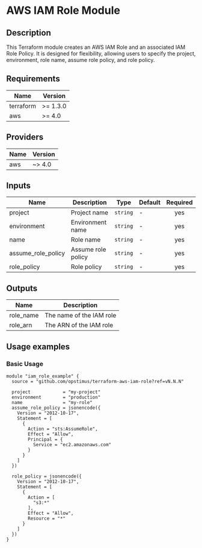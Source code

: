 # AWS IAM Role Module

## Description
This Terraform module creates an AWS IAM Role and an associated IAM Role Policy. It is designed for flexibility, allowing users to specify the project, environment, role name, assume role policy, and role policy.

## Requirements

| Name       | Version  |
|------------|----------|
| terraform  | >= 1.3.0 |
| aws        | >= 4.0   |

## Providers

| Name | Version |
|------|---------|
| aws  | ~> 4.0  |

## Inputs

| Name                | Description       | Type     | Default | Required |
|---------------------|-------------------|----------|---------|:--------:|
| project             | Project name      | `string` | -       | yes      |
| environment         | Environment name  | `string` | -       | yes      |
| name                | Role name         | `string` | -       | yes      |
| assume_role_policy  | Assume role policy| `string` | -       | yes      |
| role_policy         | Role policy       | `string` | -       | yes      |

## Outputs

| Name      | Description              |
|-----------|--------------------------|
| role_name | The name of the IAM role |
| role_arn  | The ARN of the IAM role  |

## Usage examples

### Basic Usage

```hcl
module "iam_role_example" {
  source = "github.com/opstimus/terraform-aws-iam-role?ref=vN.N.N"

  project            = "my-project"
  environment        = "production"
  name               = "my-role"
  assume_role_policy = jsonencode({
    Version = "2012-10-17",
    Statement = [
      {
        Action = "sts:AssumeRole",
        Effect = "Allow",
        Principal = {
          Service = "ec2.amazonaws.com"
        }
      }
    ]
  })

  role_policy = jsonencode({
    Version = "2012-10-17",
    Statement = [
      {
        Action = [
          "s3:*"
        ],
        Effect = "Allow",
        Resource = "*"
      }
    ]
  })
}
```

